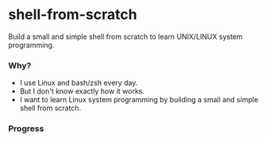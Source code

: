 # shell-from-scratch
Build a small and simple shell from scratch to learn UNIX/LINUX system programming.
### Why?
* I use Linux and bash/zsh every day.
* But I don't know exactly how it works.
* I want to learn Linux system programming by building a small and simple shell from scratch.
### Progress
